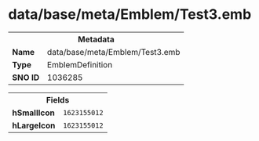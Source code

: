 <h1>data/base/meta/Emblem/Test3.emb</h1><table><tr><th colspan="100%">Metadata</th></tr><tr><td><b>Name</b></td><td>data/base/meta/Emblem/Test3.emb</td></tr><tr><td><b>Type</b></td><td>EmblemDefinition</td></tr><tr><td><b>SNO ID</b></td><td>1036285</td></tr></table>

<table><tr><th colspan="100%">Fields</th></tr><tr><td><b>hSmallIcon</b></td><td><code>1623155012</code></td></tr><tr><td><b>hLargeIcon</b></td><td><code>1623155012</code></td></tr></table>

